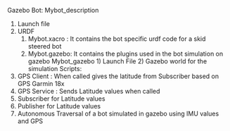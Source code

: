 Gazebo Bot:
 Mybot_description
   1) Launch file
   2) URDF
       1) Mybot.xacro : It contains the bot specific urdf code for a skid steered bot
       2) Mybot.gazebo: It contains the plugins used in the bot simulation on gazebo
 Mybot_gazebo
    1) Launch File
    2) Gazebo world for the simulation
Scripts:
 1) GPS Client : When called gives the latitude from Subscriber based on GPS Garmin 18x
 2) GPS Service : Sends Latitude values when called
 3) Subscriber for Latitude values
 4) Publisher for Latitude values
 5) Autonomous Traversal of a bot simulated in gazebo using IMU values and GPS
